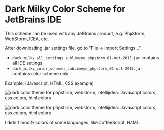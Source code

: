# Dark Milky Color Scheme for JetBrains IDE #

This scheme can be used with any JetBrains product, e.g. PhpStorm, WebStorm, IDEA, etc.

After downloading .jar settings file, go to "File -&gt; Import Settings...". 

* `dark_milky_all_settings_sublimeye_phpstorm_01-oct-2013.jar` contains all IDE settings
* `dark_milky_color_schemes_sublimeye_phpstorm_01-oct-2013.jar` contains color scheme only

Example:
(Javascript, HTML, CSS example)

![dark color theme for phpstorm, webstorm, intellijidea. Javascript colors, css colors, html colors](http://i.imgur.com/9OIsu1S.png)

![dark color theme for phpstorm, webstorm, intellijidea. Javascript colors, css colors, html colors](http://i.imgur.com/61xHxAM.png)

I didn't modify colors of some languages, like CoffeeScript, HAML.
